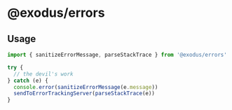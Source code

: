 # @exodus/errors

## Usage

```javascript
import { sanitizeErrorMessage, parseStackTrace } from '@exodus/errors'

try {
  // the devil's work
} catch (e) {
  console.error(sanitizeErrorMessage(e.message))
  sendToErrorTrackingServer(parseStackTrace(e))
}
```
